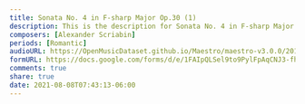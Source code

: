 ```yaml
---
title: Sonata No. 4 in F-sharp Major Op.30 (1)
description: This is the description for Sonata No. 4 in F-sharp Major Op.30 by Alexander Scriabin
composers: [Alexander Scriabin]
periods: [Romantic]
audioURL: https://OpenMusicDataset.github.io/Maestro/maestro-v3.0.0/2013/ORIG-MIDI_01_7_6_13_Group__MID--AUDIO_03_R1_2013_wav--4.midi
formURL: https://docs.google.com/forms/d/e/1FAIpQLSel9to9PylFpAqCNJ3-fhmcbO3s2oPiI5eKtUtwyup99kGjIQ/viewform
comments: true
share: true
date: 2021-08-08T07:43:13-06:00
---
```

